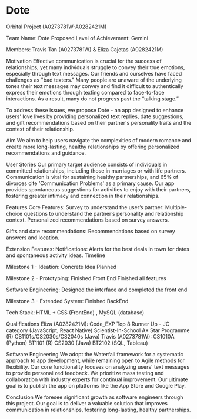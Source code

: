 # Dote
Orbital Project (A0273781W-A0282421M)

Team Name: Dote
Proposed Level of Achievement: Gemini

Members: Travis Tan (A0273781W) & Eliza Cajetas (A0282421M)

Motivation
Effective communication is crucial for the success of relationships, yet many individuals struggle to convey their true emotions, especially through text messages. Our friends and ourselves have faced challenges as "bad texters." Many people are unaware of the underlying tones their text messages may convey and find it difficult to authentically express their emotions through texting compared to face-to-face interactions. As a result, many do not progress past the “talking stage.”

To address these issues, we propose Dote - an app designed to enhance users' love lives by providing personalized text replies, date suggestions, and gift recommendations based on their partner's personality traits and the context of their relationship.

Aim
We aim to help users navigate the complexities of modern romance and create more long-lasting, healthy relationships by offering personalized recommendations and guidance.

User Stories
Our primary target audience consists of individuals in committed relationships, including those in marriages or with life partners. Communication is vital for sustaining healthy partnerships, and 65% of divorces cite 'Communication Problems' as a primary cause.
Our app provides spontaneous suggestions for activities to enjoy with their partners, fostering greater intimacy and connection in their relationships.

Features
Core Features:
Survey to understand the user’s partner:
Multiple-choice questions to understand the partner’s personality and relationship context.
Personalized recommendations based on survey answers.

Gifts and date recommendations:
Recommendations based on survey answers and location.

Extension Features:
Notifications:
Alerts for the best deals in town for dates and spontaneous activity ideas.
Timeline

Milestone 1 - Ideation:
Concrete Idea Planned 

Milestone 2 - Prototyping:
Finished Front End 
Finished all features

Software Engineering: Designed the interface and completed the front end 

Milestone 3 - Extended System:
Finished BackEnd


Tech Stack: HTML + CSS (FrontEnd) , MySQL (database)

Qualifications
Eliza (A0282421M):
Code_EXP Top 8 Runner Up - JC category (JavaScript, React Native)
Scientist-In-School A* Star Programme (R)
CS1101s/CS2030s/CS2040s (Java)
Travis (A0273781W):
CS1010A (Python)
BT1101 (R)
CS2030 (Java)
BT2102 (SQL, Tableau)

Software Engineering
We adopt the Waterfall framework for a systematic approach to app development, while remaining open to Agile methods for flexibility. Our core functionality focuses on analyzing users' text messages to provide personalized feedback. We prioritize mass testing and collaboration with industry experts for continual improvement. Our ultimate goal is to publish the app on platforms like the App Store and Google Play.

Conclusion
We foresee significant growth as software engineers through this project. Our goal is to deliver a valuable solution that improves communication in relationships, fostering long-lasting, healthy partnerships.
